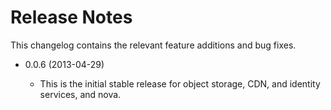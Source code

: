 # Release Notes

This changelog contains the relevant feature additions and bug fixes. 

* 0.0.6 (2013-04-29)

  * This is the initial stable release for object storage, CDN, and identity services, and nova. 
